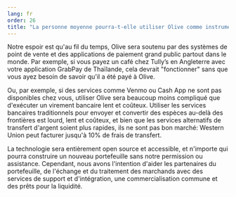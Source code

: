 ```yaml
---
lang: fr
order: 26
title: "La personne moyenne pourra-t-elle utiliser Olive comme instrument de paiement?"
---
```


Notre espoir est qu'au fil du temps, Olive sera soutenu par des systèmes de point de vente et des applications de paiement grand public partout dans le monde. Par exemple, si vous payez un café chez Tully’s en Angleterre avec votre application GrabPay de Thaïlande, cela devrait "fonctionner" sans que vous ayez besoin de savoir qu'il a été payé à Olive.

Ou, par exemple, si des services comme Venmo ou Cash App ne sont pas disponibles chez vous, utiliser Olive sera beaucoup moins compliqué que d'exécuter un virement bancaire lent et coûteux. Utiliser les services bancaires traditionnels pour envoyer et convertir des espèces au-delà des frontières est lourd, lent et coûteux, et bien que les services alternatifs de transfert d'argent soient plus rapides, ils ne sont pas bon marché: Western Union peut facturer jusqu'à 10% de frais de transfert.

La technologie sera entièrement open source et accessible, et n'importe qui pourra construire un nouveau portefeuille sans notre permission ou assistance. Cependant, nous avons l'intention d'aider les partenaires du portefeuille, de l'échange et du traitement des marchands avec des services de support et d'intégration, une commercialisation commune et des prêts pour la liquidité.

